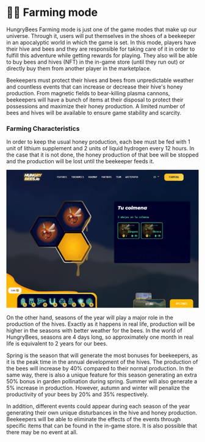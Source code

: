 # 👨🌾 Farming mode

HungryBees Farming mode is just one of the game modes that make up our universe. Through it, users will put themselves in the shoes of a beekeeper in an apocalyptic world in which the game is set. In this mode, players have their hive and bees and they are responsible for taking care of it in order to fulfill this adventure while getting rewards for playing. They also will be able to buy bees and hives (NFT) in the in-game store (until they run out) or directly buy them from another player in the marketplace.

Beekeepers must protect their hives and bees from unpredictable weather and countless events that can increase or decrease their hive's honey production. From magnetic fields to bear-killing plasma cannons, beekeepers will have a bunch of items at their disposal to protect their possessions and maximize their honey production. A limited number of bees and hives will be available to ensure game stability and scarcity.

### Farming Characteristics

In order to keep the usual honey production, each bee must be fed with 1 unit of lithium supplement and 2 units of liquid hydrogen every 12 hours. In the case that it is not done, the honey production of that bee will be stopped and the production will be lost until the beekeeper feeds it.

![](<../../../.gitbook/assets/image (7).png>)

On the other hand, seasons of the year will play a major role in the production of the hives. Exactly as it happens in real life, production will be higher in the seasons with better weather for the bees. In the world of HungryBees, seasons are 4 days long, so approximately one month in real life is equivalent to 2 years for our bees.

Spring is the season that will generate the most bonuses for beekeepers, as it is the peak time in the annual development of the hives. The production of the bees will increase by 40% compared to their normal production. In the same way, there is also a unique feature for this season generating an extra 50% bonus in garden pollination during spring. Summer will also generate a 5% increase in production. However, autumn and winter will penalize the productivity of your bees by 20% and 35% respectively.&#x20;

In addition, different events could appear during each season of the year generating their own unique disturbances in the hive and honey production. Beekeepers will be able to eliminate the effects of the events through specific items that can be found in the in-game store. It is also possible that there may be no event at all.

###

